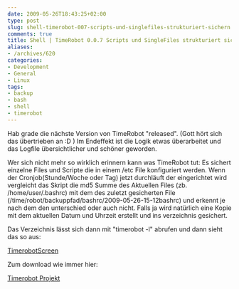 ```yaml
---
date: 2009-05-26T18:43:25+02:00
type: post
slug: shell-timerobot-007-scripts-und-singlefiles-strukturiert-sichern
comments: true
title: Shell | TimeRobot 0.0.7 Scripts und SingleFiles strukturiert sichern
aliases:
- /archives/620
categories:
- Development
- General
- Linux
tags:
- backup
- bash
- shell
- timerobot
---
```


Hab grade die nächste Version von TimeRobot "released". (Gott hört sich das übertrieben an :D ) Im Endeffekt ist die Logik etwas überarbeitet und das Logfile übersichtlicher und schöner geworden.

Wer sich nicht mehr so wirklich erinnern kann was TimeRobot tut: Es sichert einzelne Files und Scripte die in einem /etc File konfiguriert werden. Wenn der Cronjob(Stunde/Woche oder Tag) jetzt durchläuft der eingerichtet wird vergleicht das Skript die md5 Summe des Aktuellen Files (zb. /home/user/.bashrc) mit dem des zuletzt gesicherten File (/time/robot/backuppfad/bashrc/2009-05-26-15-12bashrc) und erkennt je nach dem den unterschied oder auch nicht. Falls ja wird natürlich eine Kopie mit dem aktuellen Datum und Uhrzeit erstellt und ins verzeichnis gesichert.

Das Verzeichnis lässt sich dann mit "timerobot -l" abrufen und dann sieht das so aus:

[TimerobotScreen](http://zwetschge.org/pic/timerobotpic.png)

Zum download wie immer hier:

[Timerobot Projekt](http://zwetschge.org/timerobot/)
